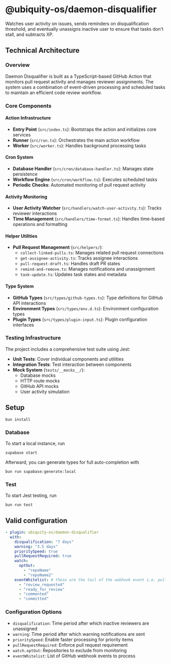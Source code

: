 # @ubiquity-os/daemon-disqualifier

Watches user activity on issues, sends reminders on disqualification threshold, and eventually unassigns inactive user to ensure that
tasks don't stall, and subtracts XP.

## Technical Architecture

### Overview

Daemon Disqualifier is built as a TypeScript-based GitHub Action that monitors pull request activity and manages reviewer assignments. The system uses a combination of event-driven processing and scheduled tasks to maintain an efficient code review workflow.

### Core Components

#### Action Infrastructure
- **Entry Point** (`src/index.ts`): Bootstraps the action and initializes core services
- **Runner** (`src/run.ts`): Orchestrates the main action workflow
- **Worker** (`src/worker.ts`): Handles background processing tasks

#### Cron System
- **Database Handler** (`src/cron/database-handler.ts`): Manages state persistence
- **Workflow Engine** (`src/cron/workflow.ts`): Executes scheduled tasks
- **Periodic Checks**: Automated monitoring of pull request activity

#### Activity Monitoring
- **User Activity Watcher** (`src/handlers/watch-user-activity.ts`): Tracks reviewer interactions
- **Time Management** (`src/handlers/time-format.ts`): Handles time-based operations and formatting

#### Helper Utilities
- **Pull Request Management** (`src/helpers/`):
  - `collect-linked-pulls.ts`: Manages related pull request connections
  - `get-assignee-activity.ts`: Tracks assignee interactions
  - `pull-request-draft.ts`: Handles draft PR states
  - `remind-and-remove.ts`: Manages notifications and unassignment
  - `task-update.ts`: Updates task states and metadata

#### Type System
- **GitHub Types** (`src/types/github-types.ts`): Type definitions for GitHub API interactions
- **Environment Types** (`src/types/env.d.ts`): Environment configuration types
- **Plugin Types** (`src/types/plugin-input.ts`): Plugin configuration interfaces

### Testing Infrastructure

The project includes a comprehensive test suite using Jest:

- **Unit Tests**: Cover individual components and utilities
- **Integration Tests**: Test interaction between components
- **Mock System** (`tests/__mocks__/`):
  - Database mocks
  - HTTP route mocks
  - GitHub API mocks
  - User activity simulation

## Setup

```shell
bun install
```

### Database

To start a local instance, run

```shell
supabase start
```

Afterward, you can generate types for full auto-completion with

```shell
bun run supabase:generate:local
```

### Test

To start Jest testing, run

```shell
bun run test
```

## Valid configuration

```yaml
- plugin: ubiquity-os/daemon-disqualifier
  with:
    disqualification: "7 days"
    warning: "3.5 days"
    prioritySpeed: true
    pullRequestRequired: true
    watch:
      optOut:
        - "repoName"
        - "repoName2"
    eventWhitelist: # these are the tail of the webhook event i.e. pull_request.review_requested
      - "review_requested"
      - "ready_for_review"
      - "commented"
      - "committed"
```

### Configuration Options

- `disqualification`: Time period after which inactive reviewers are unassigned
- `warning`: Time period after which warning notifications are sent
- `prioritySpeed`: Enable faster processing for priority items
- `pullRequestRequired`: Enforce pull request requirement
- `watch.optOut`: Repositories to exclude from monitoring
- `eventWhitelist`: List of GitHub webhook events to process
